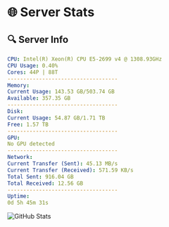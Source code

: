 # 🌐 Server Stats
## 🔍 Server Info
```yaml
CPU: Intel(R) Xeon(R) CPU E5-2699 v4 @ 1308.93GHz
CPU Usage: 0.40%
Cores: 44P | 88T
-----------------------------------
Memory:
Current Usage: 143.53 GB/503.74 GB
Available: 357.35 GB
-----------------------------------
Disk:
Current Usage: 54.87 GB/1.71 TB
Free: 1.57 TB
-----------------------------------
GPU:
No GPU detected
-----------------------------------
Network:
Current Transfer (Sent): 45.13 MB/s
Current Transfer (Received): 571.59 KB/s
Total Sent: 916.04 GB
Total Received: 12.56 GB
-----------------------------------
Uptime:
0d 5h 45m 31s
```
![GitHub Stats](https://img.shields.io/badge/Updated-2025-03-08_03:08:20-blue)